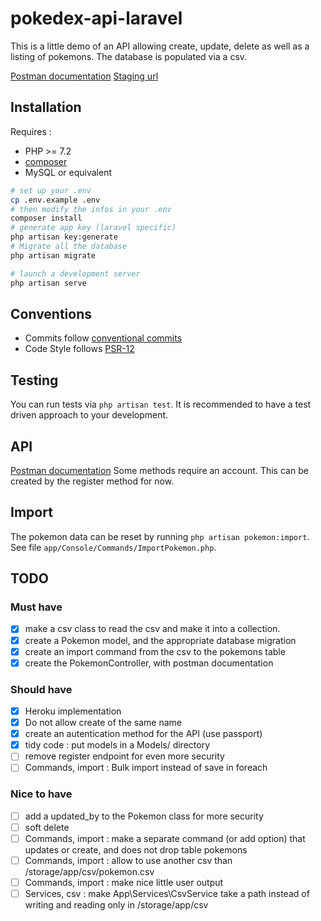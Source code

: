 # pokedex-api-laravel

This is a little demo of an API allowing create, update, delete as well as a listing of pokemons.
The database is populated via a csv.

[Postman documentation](https://documenter.getpostman.com/view/12628792/TVK75Ke8)
[Staging url](https://pure-stream-21702.herokuapp.com)

## Installation 
Requires : 
- PHP >= 7.2
- [composer](https://getcomposer.org/download/)
- MySQL or equivalent
```bash
# set up your .env
cp .env.example .env
# then modify the infos in your .env
composer install
# generate app key (laravel specific)
php artisan key:generate
# Migrate all the database
php artisan migrate

# launch a development server
php artisan serve
```
## Conventions 
- Commits follow [conventional commits](https://www.conventionalcommits.org/en/v1.0.0/)
- Code Style follows [PSR-12](https://www.php-fig.org/psr/psr-12/)

## Testing
You can run tests via `php artisan test`. It is recommended to have a test driven approach to your development.

## API 
[Postman documentation](https://documenter.getpostman.com/view/12628792/TVK75Ke8)
Some methods require an account. This can be created by the register method for now.

## Import

The pokemon data can be reset by running `php artisan pokemon:import`. See file `app/Console/Commands/ImportPokemon.php`.

## TODO 
### Must have
- [x] make a csv class to read the csv and make it into a collection.
- [x] create a Pokemon model, and the appropriate database migration
- [x] create an import command from the csv to the pokemons table
- [x] create the PokemonController, with postman documentation
### Should have
- [x] Heroku implementation
- [x] Do not allow create of the same name
- [x] create an autentication method for the API (use passport)
- [x] tidy code : put models in a Models/ directory
- [ ] remove register endpoint for even more security
- [ ] Commands, import : Bulk import instead of save in foreach
### Nice to have
- [ ] add a updated_by to the Pokemon class for more security
- [ ] soft delete
- [ ] Commands, import : make a separate command (or add option) that updates or create, and does not drop table pokemons
- [ ] Commands, import : allow to use another csv than /storage/app/csv/pokemon.csv
- [ ] Commands, import : make nice little user output
- [ ] Services, csv : make App\Services\CsvService take a path instead of writing and reading only in /storage/app/csv